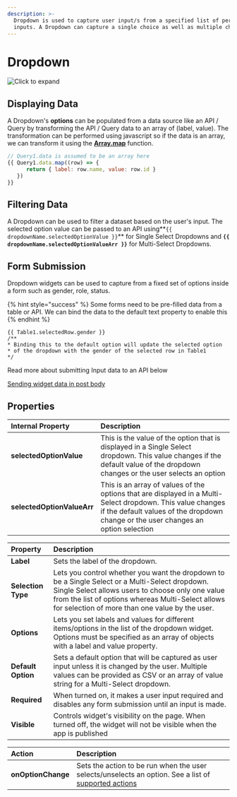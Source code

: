 ```yaml
---
description: >-
  ‌Dropdown is used to capture user input/s from a specified list of permitted
  inputs. A Dropdown can capture a single choice as well as multiple choices
---
```


# Dropdown



![Click to expand](../.gitbook/assets/dropdown%20%281%29.gif)

## Displaying Data

A Dropdown's **options** can be populated from a data source like an API / Query by transforming the API / Query data to an array of \(label, value\). The transformation can be performed using javascript so if the data is an array, we can transform it using the [**Array.map**](https://developer.mozilla.org/en-US/docs/Web/JavaScript/Reference/Global_Objects/TypedArray/map) function.

```javascript
// Query1.data is assumed to be an array here
{{ Query1.data.map((row) => { 
      return { label: row.name, value: row.id } 
   }) 
}}
```

## Filtering Data

A Dropdown can be used to filter a dataset based on the user's input. The selected option value can be passed to an API using**`{{ dropdownName.selectedOptionValue }}`** for Single Select Dropdowns and **`{{ dropdownName.selectedOptionValueArr }}`** for Multi-Select Dropdowns.

## **Form Submission**

Dropdown widgets can be used to capture from a fixed set of options inside a form such as gender, role, status.

{% hint style="success" %}
Some forms need to be pre-filled data from a table or API. We can bind the data to the default text property to enable this
{% endhint %}

```text
{{ Table1.selectedRow.gender }}
/**
* Binding this to the default option will update the selected option 
* of the dropdown with the gender of the selected row in Table1
*/
```

Read more about submitting Input data to an API below

[Sending widget data in post body](../core-concepts/apis/taking-inputs-from-widgets.md#passing-inputs-to-the-post-body)

## Properties

| Internal Property | Description |
| :--- | :--- |
| **selectedOptionValue** | This is the value of the option that is displayed in a Single Select dropdown. This value changes if the default value of the dropdown changes or the user selects an option |
| **selectedOptionValueArr** | This is an array of values of the options that are displayed in a Multi-Select dropdown. This value changes if the default values of the dropdown change or the user changes an option selection |

| Property | Description |
| :--- | :--- |
| **Label** | Sets the label of the dropdown. |
| **Selection Type** | Lets you control whether you want the dropdown to be a Single Select or a Multi-Select dropdown. Single Select allows users to choose only one value from the list of options whereas Multi-Select allows for selection of more than one value by the user. |
| **Options** | Lets you set labels and values for different items/options in the list of the dropdown widget. Options must be specified as an array of objects with a label and value property. |
| **Default Option** | Sets a default option that will be captured as user input unless it is changed by the user. Multiple values can be provided as CSV or an array of value string for a Multi-Select dropdown. |
| **Required** | When turned on, it makes a user input required and disables any form submission until an input is made. |
| **Visible** | Controls widget's visibility on the page. When turned off, the widget will not be visible when the app is published |

| Action | Description |
| :--- | :--- |
| **onOptionChange** | Sets the action to be run when the user selects/unselects an option. See a list of [supported actions](../core-concepts/connecting-ui-and-logic/internal-functions.md) |

